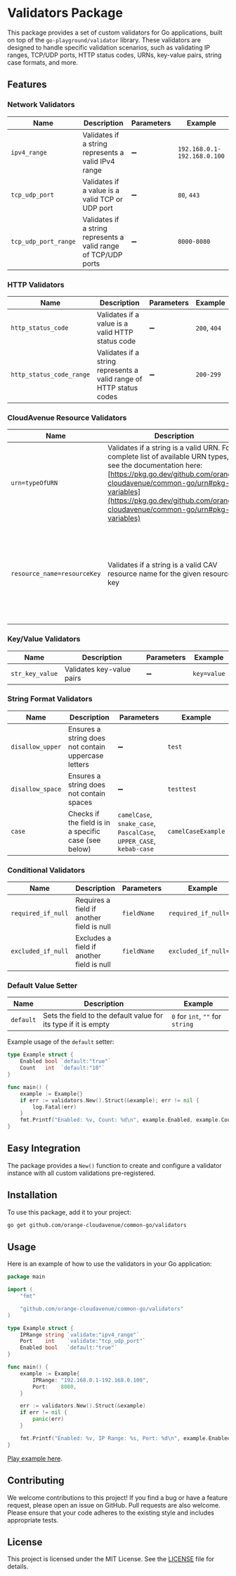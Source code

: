 # Validators Package

This package provides a set of custom validators for Go applications, built on top of the `go-playground/validator` library. These validators are designed to handle specific validation scenarios, such as validating IP ranges, TCP/UDP ports, HTTP status codes, URNs, key-value pairs, string case formats, and more.

## Features

### Network Validators

| Name               | Description                                                        | Parameters | Example                        |
|--------------------|--------------------------------------------------------------------|------------|--------------------------------|
| `ipv4_range`       | Validates if a string represents a valid IPv4 range                |     ➖       | `192.168.0.1-192.168.0.100`    |
| `tcp_udp_port`     | Validates if a value is a valid TCP or UDP port                    |      ➖      | `80`, `443`                    |
| `tcp_udp_port_range` | Validates if a string represents a valid range of TCP/UDP ports   |     ➖       | `8000-8080`                    |

### HTTP Validators

| Name                 | Description                                                      | Parameters | Example                        |
|----------------------|------------------------------------------------------------------|------------|--------------------------------|
| `http_status_code`   | Validates if a value is a valid HTTP status code                 |      ➖      | `200`, `404`                   |
| `http_status_code_range` | Validates if a string represents a valid range of HTTP status codes |     ➖       | `200-299`                |

### CloudAvenue Resource Validators

| Name               | Description                                                        | Parameters | Example                        |
|--------------------|--------------------------------------------------------------------|------------|--------------------------------|
| `urn=typeOfURN`    | Validates if a string is a valid URN. For a complete list of available URN types, see the documentation here: [https://pkg.go.dev/github.com/orange-cloudavenue/common-go/urn#pkg-variables](https://pkg.go.dev/github.com/orange-cloudavenue/common-go/urn#pkg-variables) | `typeOfURN` | `urn:vcloud:gateway:...`       |
| `resource_name=resourceKey` | Validates if a string is a valid CAV resource name for the given resource key | `resourceKey` | `tn01e02ocb0001234spt101` (for `edgegateway`), `prvrf01eocb0001234allsp01` (for `t0_name`) For a complete list of resource keys, see the documentation here: [https://pkg.go.dev/github.com/orange-cloudavenue/common-go/internal/regex#pkg-variables](https://pkg.go.dev/github.com/orange-cloudavenue/common-go/internal/regex#pkg-variables) |

### Key/Value Validators

| Name           | Description                                        | Parameters | Example                |
|----------------|----------------------------------------------------|------------|------------------------|
| `str_key_value`| Validates key-value pairs                          |      ➖      | `key=value`            |

### String Format Validators

| Name             | Description                                        | Parameters | Example                |
|------------------|----------------------------------------------------|------------|------------------------|
| `disallow_upper` | Ensures a string does not contain uppercase letters|     ➖       | `test`                 |
| `disallow_space` | Ensures a string does not contain spaces           |     ➖       | `testtest`             |
| `case`           | Checks if the field is in a specific case (see below)| `camelCase`, `snake_case`, `PascalCase`, `UPPER_CASE`, `kebab-case` | `camelCaseExample`   |

### Conditional Validators

| Name                | Description                                        | Parameters | Example                |
|---------------------|----------------------------------------------------|------------|------------------------|
| `required_if_null`  | Requires a field if another field is null          |     `fieldName`       |      `required_if_null=ID`                  |
| `excluded_if_null`  | Excludes a field if another field is null          |       `fieldName`     |      `excluded_if_null=ID`                  |

### Default Value Setter

| Name     | Description                                        | Example                |
|----------|----------------------------------------------------|------------------------|
| `default`| Sets the field to the default value for its type if it is empty | `0` for `int`, `""` for `string` |

Example usage of the `default` setter:

```go
type Example struct {
    Enabled bool `default:"true"`
    Count   int  `default:"10"`
}

func main() {
    example := Example{}
    if err := validators.New().Struct(&example); err != nil {
        log.Fatal(err)
    }
    fmt.Printf("Enabled: %v, Count: %d\n", example.Enabled, example.Count)
}
```

## Easy Integration

The package provides a `New()` function to create and configure a validator instance with all custom validations pre-registered.

## Installation

To use this package, add it to your project:

```bash
go get github.com/orange-cloudavenue/common-go/validators
```

## Usage

Here is an example of how to use the validators in your Go application:

```go
package main

import (
    "fmt"

    "github.com/orange-cloudavenue/common-go/validators"
)

type Example struct {
    IPRange string `validate:"ipv4_range"`
    Port    int    `validate:"tcp_udp_port"`
    Enabled bool   `default:"true"`
}

func main() {
    example := Example{
        IPRange: "192.168.0.1-192.168.0.100",
        Port:    8080,
    }

    err := validators.New().Struct(&example)
    if err != nil {
        panic(err)
    }

    fmt.Printf("Enabled: %v, IP Range: %s, Port: %d\n", example.Enabled, example.IPRange, example.Port)
}
```

[Play example here](https://goplay.tools/snippet/YSwC4jAQelU).

## Contributing

We welcome contributions to this project! If you find a bug or have a feature request, please open an issue on GitHub. Pull requests are also welcome. Please ensure that your code adheres to the existing style and includes appropriate tests.

## License

This project is licensed under the MIT License. See the [LICENSE](../LICENSE) file for details.
